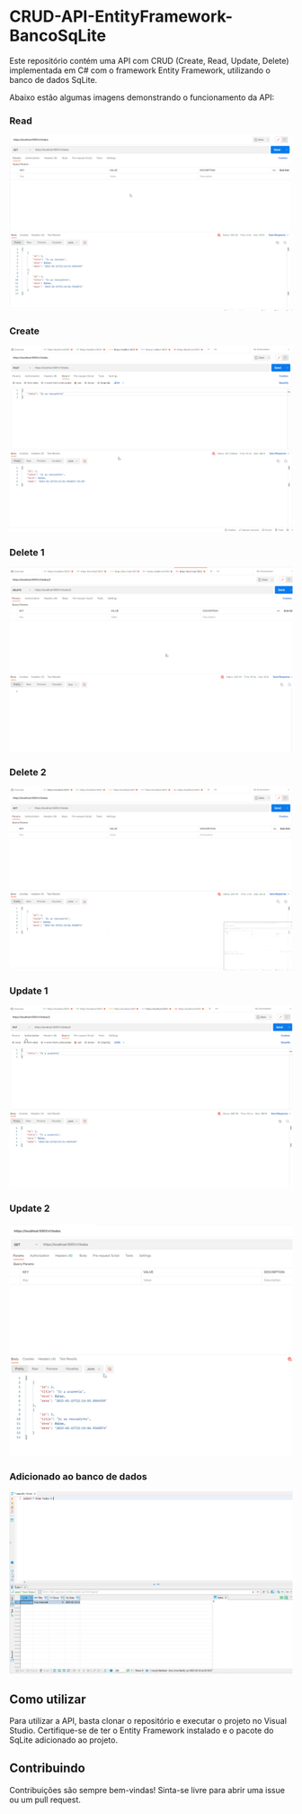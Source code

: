 # CRUD-API-EntityFramework-BancoSqLite

Este repositório contém uma API com CRUD (Create, Read, Update, Delete) implementada em C# com o framework Entity Framework, utilizando o banco de dados SqLite.

Abaixo estão algumas imagens demonstrando o funcionamento da API:

### Read
![Read](https://raw.githubusercontent.com/pedrohendp/CRUD-API-EntityFramework-BancoSqLite/main/Prints/read.png)

### Create
![Create](https://raw.githubusercontent.com/pedrohendp/CRUD-API-EntityFramework-BancoSqLite/main/Prints/create.png)

### Delete 1
![Delete 1](https://raw.githubusercontent.com/pedrohendp/CRUD-API-EntityFramework-BancoSqLite/main/Prints/delete.png)

### Delete 2
![Delete 2](https://raw.githubusercontent.com/pedrohendp/CRUD-API-EntityFramework-BancoSqLite/main/Prints/delete2.png)

### Update 1
![Update 1](https://raw.githubusercontent.com/pedrohendp/CRUD-API-EntityFramework-BancoSqLite/main/Prints/update.png)

### Update 2
![Update 2](https://raw.githubusercontent.com/pedrohendp/CRUD-API-EntityFramework-BancoSqLite/main/Prints/update2.png)

### Adicionado ao banco de dados
![Adicionado ao banco de dados](https://raw.githubusercontent.com/pedrohendp/CRUD-API-EntityFramework-BancoSqLite/main/Prints/banco.png)

## Como utilizar

Para utilizar a API, basta clonar o repositório e executar o projeto no Visual Studio. Certifique-se de ter o Entity Framework instalado e o pacote do SqLite adicionado ao projeto.

## Contribuindo

Contribuições são sempre bem-vindas! Sinta-se livre para abrir uma issue ou um pull request.
